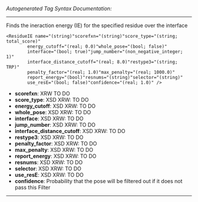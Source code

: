 _Autogenerated Tag Syntax Documentation:_

---
Finds the ineraction energy (IE) for the specified residue over the interface

```
<ResidueIE name="(string)"scorefxn="(string)"score_type="(string; total_score)"
        energy_cutoff="(real; 0.0)"whole_pose="(bool; false)"
        interface="(bool; true)"jump_number="(non_negative_integer; 1)"
        interface_distance_cutoff="(real; 8.0)"restype3="(string; TRP)"
        penalty_factor="(real; 1.0)"max_penalty="(real; 1000.0)"
        report_energy="(bool)"resnums="(string)"selector="(string)"
        use_resE="(bool; false)"confidence="(real; 1.0)" />
```

-   **scorefxn**: XRW TO DO
-   **score_type**: XSD XRW: TO DO
-   **energy_cutoff**: XSD XRW: TO DO
-   **whole_pose**: XSD XRW: TO DO
-   **interface**: XSD XRW: TO DO
-   **jump_number**: XSD XRW: TO DO
-   **interface_distance_cutoff**: XSD XRW: TO DO
-   **restype3**: XSD XRW: TO DO
-   **penalty_factor**: XSD XRW: TO DO
-   **max_penalty**: XSD XRW: TO DO
-   **report_energy**: XSD XRW: TO DO
-   **resnums**: XSD XRW: TO DO
-   **selector**: XSD XRW: TO DO
-   **use_resE**: XSD XRW: TO DO
-   **confidence**: Probability that the pose will be filtered out if it does not pass this Filter

---
